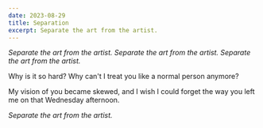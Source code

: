 ```yaml
---
date: 2023-08-29
title: Separation
excerpt: Separate the art from the artist.
---
```


*Separate the art from the artist.*
*Separate the art from the artist.*
*Separate the art from the artist.*

Why is it so hard?
Why can't I treat you like a normal person anymore?

My vision of you became skewed,
and I wish I could forget
the way you left me
on that Wednesday afternoon.

*Separate the art from the artist.*
